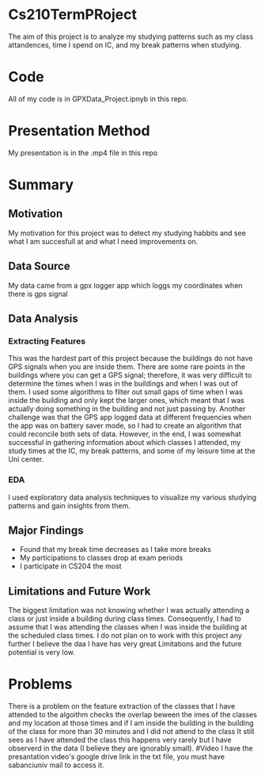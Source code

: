 # Cs210TermPRoject
The aim of this project is to analyze my studying patterns such as my class attandences, time I spend on IC, and my break patterns when studying.
# Code
All of my code is in GPXData_Project.ipnyb in this repo.
# Presentation Method
My presentation is in the .mp4 file in this repo
# Summary

## Motivation
My motivation for this project was to detect my studying habbits and see what I am succesfull at and what I need improvements on.
## Data Source
My data came from a gpx logger app which loggs my coordinates when there is gps signal
## Data Analysis
### Extracting Features
This was the hardest part of this project because the buildings do not have GPS signals when you are inside them. There are some rare points in the buildings where you can get a GPS signal; therefore, it was very difficult to determine the times when I was in the buildings and when I was out of them. I used some algorithms to filter out small gaps of time when I was inside the building and only kept the larger ones, which meant that I was actually doing something in the building and not just passing by. Another challenge was that the GPS app logged data at different frequencies when the app was on battery saver mode, so I had to create an algorithm that could reconcile both sets of data. However, in the end, I was somewhat successful in gathering information about which classes I attended, my study times at the IC, my break patterns, and some of my leisure time at the Uni center.
### EDA
I used exploratory data analysis techniques to visualize my various studying patterns and gain insights from them.
## Major Findings
  - Found that my break time decreases as I take more breaks
  - My participations to classes drop at exam periods
  - I participate in CS204 the most
## Limitations and Future Work
The biggest limitation was not knowing whether I was actually attending a class or just inside a building during class times. Consequently, I had to assume that I was attending the classes when I was inside the building at the scheduled class times. I do not plan on to work with this project any further I believe the daa I have has very great Limitations and the future potential is very low.
# Problems
There is a problem on the feature extraction of the classes that I have attended to the algoithm checks the overlap beween the imes of the classes and my location at those times and if I am inside the building in the building of the class for more than 30 minutes and I did not attend to the class It still sees as I have attended the class this happens very rarely but I have observerd in the data (I believe they are ignorably small).
#Video
I have the presantation video's google drive link in the txt file, you must have sabanciuniv mail to access it.

